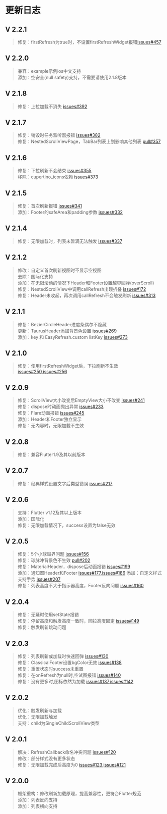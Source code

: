 # 更新日志

## V 2.2.1
>修复：firstRefresh为true时，不设置firstRefreshWidget报错[issues#457](https://github.com/xuelongqy/flutter_easyrefresh_strong/issues/457)  

## V 2.2.0
>兼容：example示例ios中文支持  
>添加：空安全(null safety)支持，不需要请使用2.1.8版本  

## V 2.1.8
>修复：上拉加载不消失 [issues#392](https://github.com/xuelongqy/flutter_easyrefresh_strong/issues/392)  

## V 2.1.7
>修复：销毁时任务监听器报错 [issues#382](https://github.com/xuelongqy/flutter_easyrefresh_strong/issues/382)  
>修复：NestedScrollViewPage，TabBar列表上划影响其他列表 [pull#357](https://github.com/xuelongqy/flutter_easyrefresh_strong/pull/357)  

## V 2.1.6
>修复：下拉刷新不会结束 [issues#355](https://github.com/xuelongqy/flutter_easyrefresh_strong/issues/355)  
>移除：cupertino_icons依赖 [issues#373](https://github.com/xuelongqy/flutter_easyrefresh_strong/issues/373)  

## V 2.1.5
>修复：首次刷新报错 [issues#341](https://github.com/xuelongqy/flutter_easyrefresh_strong/issues/341)  
>添加：Footer的safeArea和padding参数 [issues#332](https://github.com/xuelongqy/flutter_easyrefresh_strong/issues/332)  

## V 2.1.4
>修复：无限加载时，列表未暂满无法触发 [issues#337](https://github.com/xuelongqy/flutter_easyrefresh_strong/issues/337)  

## V 2.1.2
>修改：自定义首次刷新视图时不显示空视图  
>去除：国际化支持  
>添加：在无限滚动的情况下Header和Footer设置越界回弹(overScroll)  
>修复：NestedScrollView中调用callRefresh出现折叠 [issues#172](https://github.com/xuelongqy/flutter_easyrefresh_strong/issues/172)  
>修复：Header未收起，再次调用callRefresh不会触发刷新 [issues#313](https://github.com/xuelongqy/flutter_easyrefresh_strong/issues/313)  

## V 2.1.1
>修复：BezierCircleHeader进度条偶尔不隐藏  
>更新：TaurusHeader添加背景色设置 [issues#269](https://github.com/xuelongqy/flutter_easyrefresh_strong/issues/269)  
>添加：key 和 EasyRefresh.custom listKey [issues#273](https://github.com/xuelongqy/flutter_easyrefresh_strong/issues/273)   

## V 2.1.0
>修复：使用firstRefreshWidget后，下拉刷新不生效 [issues#250](https://github.com/xuelongqy/flutter_easyrefresh_strong/issues/250),[issues#256](https://github.com/xuelongqy/flutter_easyrefresh_strong/issues/256)  

## V 2.0.9
>修复：ScrollView大小改变后EmptyView大小不改变 [issues#241](https://github.com/xuelongqy/flutter_easyrefresh_strong/issues/241)  
>修复：dispose时动画抛出异常 [issues#233](https://github.com/xuelongqy/flutter_easyrefresh_strong/issues/233)  
>修复：Flare动画报错 [issues#245](https://github.com/xuelongqy/flutter_easyrefresh_strong/issues/245)  
>添加：Header和Footer独立显示  
>修复：无内容时，无限加载不生效  

## V 2.0.8
>修复：兼容Flutter1.9及其以前版本  

## V 2.0.7
>修复：经典样式设置文字后类型错误 [issues#217](https://github.com/xuelongqy/flutter_easyrefresh_strong/issues/217)  

## V 2.0.6
>支持：Flutter v1.12及其以上版本  
>添加：国际化  
>修复：无限加载情况下，success设置为false无效  

## V 2.0.5
>修复：5个小球越界问题 [issues#156](https://github.com/xuelongqy/flutter_easyrefresh_strong/issues/156)  
>修复：球脉冲背景色不生效 [pull#202](https://github.com/xuelongqy/flutter_easyrefresh_strong/pull/202)  
>修复：MaterialHeader，dispose后动画报错 [issues#199](https://github.com/xuelongqy/flutter_easyrefresh_strong/issues/199)  
>添加：通知器Header和Footer [issues#177](https://github.com/xuelongqy/flutter_easyrefresh_strong/issues/177),[issues#186](https://github.com/xuelongqy/flutter_easyrefresh_strong/issues/186) 
>添加：自定义样式支持手势 [issues#207](https://github.com/xuelongqy/flutter_easyrefresh_strong/issues/207)  
>修复：列表高度不大于指示器高度，Footer反向问题 [issues#160](https://github.com/xuelongqy/flutter_easyrefresh_strong/issues/160)   

## V 2.0.4
>修复：无延时使用setState报错   
>修复：停留高度和触发高度一致时，回拉高度固定 [issues#149](https://github.com/xuelongqy/flutter_easyrefresh_strong/issues/149)   
>修复：触发刷新跳动问题   

## V 2.0.3
>修复：列表刷新或加载时快速回弹 [issues#130](https://github.com/xuelongqy/flutter_easyrefresh_strong/issues/130)   
>修复：ClassicalFooter设置bgColor无效 [issues#138](https://github.com/xuelongqy/flutter_easyrefresh_strong/issues/138)   
>修复：重置状态时success未重置   
>修复：在onRefresh为null时,空试图报错 [issues#140](https://github.com/xuelongqy/flutter_easyrefresh_strong/issues/140)   
>修复：没有更多时,图标依然为加载 [issues#137](https://github.com/xuelongqy/flutter_easyrefresh_strong/issues/137),[issues#142](https://github.com/xuelongqy/flutter_easyrefresh_strong/issues/142)   

## V 2.0.2
>优化：触发刷新与加载   
>优化：无限加载触发   
>支持：child为SingleChildScrollView类型   

## V 2.0.1
>解决：RefreshCallback命名冲突问题 [issues#120](https://github.com/xuelongqy/flutter_easyrefresh_strong/issues/120)  
>修改：部分样式没有更多状态  
>修复：无限加载完成后高度为0 [issues#123](https://github.com/xuelongqy/flutter_easyrefresh_strong/issues/123),[issues#121](https://github.com/xuelongqy/flutter_easyrefresh_strong/issues/121)  

## V 2.0.0
>框架重构：修改刷新加载原理，提高兼容性，更符合Flutter规范  
>添加：列表反向支持  
>添加：列表横向支持  
